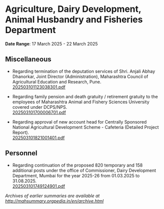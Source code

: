 # Agriculture, Dairy Development, Animal Husbandry and Fisheries Department

**Date Range**: 17 March 2025 - 22 March 2025


## Miscellaneous
- Regarding termination of the deputation services of Shri. Anjali Abhay Dhanorkar, Joint Director (Administration), Maharashtra Council of Agricultural Education and Research, Pune.\
  [202503101123038301.pdf](https://gr.maharashtra.gov.in/Site/Upload/Government%20Resolutions/English/202503101123038301.pdf)

- Regarding family pension and death gratuity / retirement gratuity to the employees of Maharashtra Animal and Fishery Sciences University covered under DCPS/NPS.\
  [202503101700006701.pdf](https://gr.maharashtra.gov.in/Site/Upload/Government%20Resolutions/English/202503101700006701.pdf)

- Regarding approval of new account head for Centrally Sponsored National Agricultural Development Scheme - Cafeteria (Detailed Project Report).\
  [202503101821001401.pdf](https://gr.maharashtra.gov.in/Site/Upload/Government%20Resolutions/English/202503101821001401.pdf)

## Personnel
- Regarding continuation of the proposed 820 temporary and 158 additional posts under the office of Commissioner, Dairy Development Department, Mumbai for the year 2025-26 from 01.03.2025 to 31.08.2025.\
  [202503101749124901.pdf](https://gr.maharashtra.gov.in/Site/Upload/Government%20Resolutions/English/202503101749124901.pdf)


*Archives of earlier summaries are available at http://mahsummary.orgpedia.in/en/archive.html*